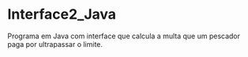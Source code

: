 # Interface2_Java
Programa em Java com interface que calcula a multa que um pescador paga por ultrapassar o limite.
